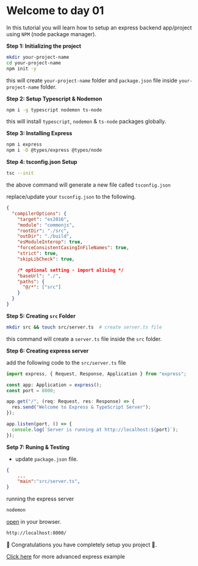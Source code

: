 # Welcome to day 01

In this tutorial you will learn how to setup an express backend app/project using `NPM` (node package manager).

**Step 1: Initializing the project**

```bash
mkdir your-project-name
cd your-project-name
npm init -y
```

this will create `your-project-name` folder and `package.json` file inside `your-project-name` folder.

**Step 2: Setup Typescript & Nodemon**

```bash
npm i -g typescript nodemon ts-node
```

this will install `typescript`, `nodemon` & `ts-node` packages globally.

**Step 3: Installing Express**

```bash
npm i express
npm i -D @types/express @types/node
```

**Step 4: tsconfig.json Setup**

```bash
tsc --init
```

the above command will generate a new file called `tsconfig.json`

replace/update your `tsconfig.json` to the following.

```json
{
  "compilerOptions": {
    "target": "es2016",
    "module": "commonjs",
    "rootDir": "./src",
    "outDir": "./build",
    "esModuleInterop": true,
    "forceConsistentCasingInFileNames": true,
    "strict": true,
    "skipLibCheck": true,

    /* optional setting - import alising */
    "baseUrl": "./",
    "paths": {
      "@/*": ["src"]
    }
  }
}
```

**Step 5: Creating `src` Folder**

```bash
mkdir src && touch src/server.ts  # create server.ts file
```

this command will create a `server.ts` file inside the `src` folder.

**Step 6: Creating express server**

add the following code to the `src/server.ts` file

```javascript
import express, { Request, Response, Application } from "express";

const app: Application = express();
const port = 8000;

app.get("/", (req: Request, res: Response) => {
  res.send("Welcome to Express & TypeScript Server");
});

app.listen(port, () => {
  console.log(`Server is running at http://localhost:${port}`);
});
```

**Setp 7: Runing & Testing**

- update `package.json` file.

```json
{
    ...
    "main":"src/server.ts",
}
```

running the express server

```bash
nodemon
```

[open](http://localhost:8000/) in your browser.

```bash
http://localhost:8000/
```

🥳 Congratulations you have completely setup you project 🚀.

[Click here](src/server.ts) for more advanced express example
